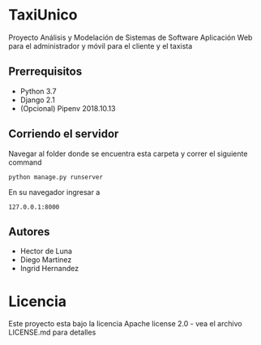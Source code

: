 # TaxiUnico
Proyecto Análisis y Modelación de Sistemas de Software
Aplicación Web para el administrador y móvil para el cliente y el taxista

## Prerrequisitos
* Python 3.7
* Django 2.1
* (Opcional) Pipenv 2018.10.13

## Corriendo el servidor
Navegar al folder donde se encuentra esta carpeta y correr el siguiente command
```
python manage.py runserver
```
En su navegador ingresar a
```
127.0.0.1:8000
```

## Autores
* Hector de Luna
* Diego Martinez
* Ingrid Hernandez

# Licencia
Este proyecto esta bajo la licencia Apache license 2.0 - vea el archivo LICENSE.md para detalles
